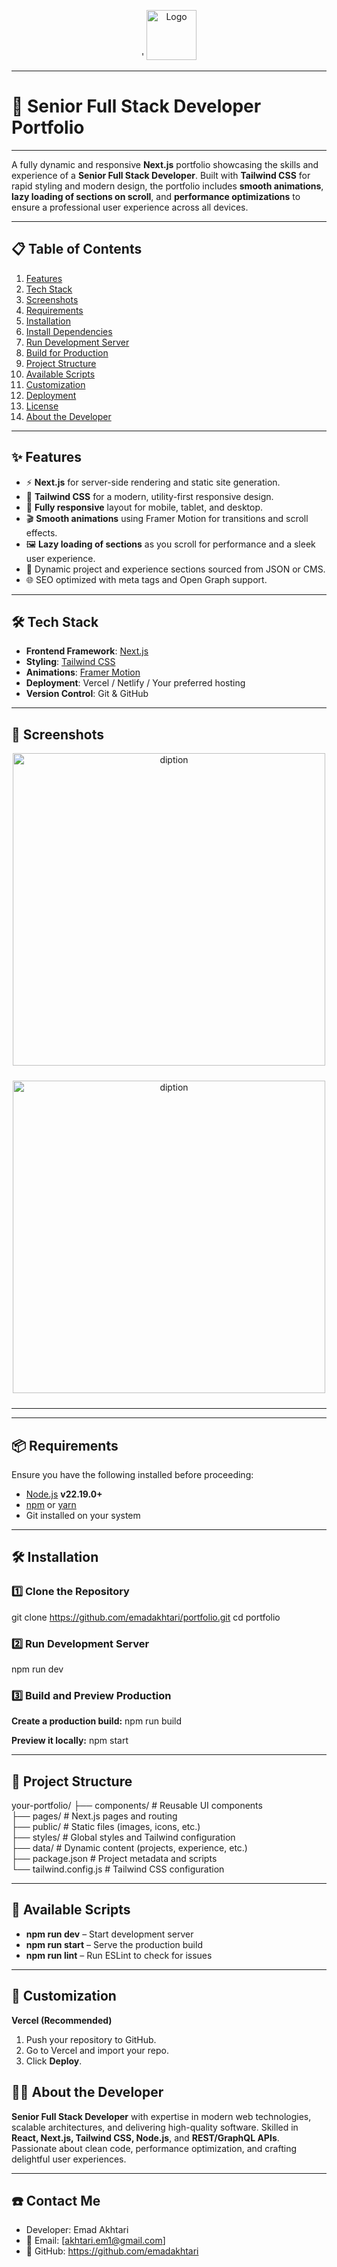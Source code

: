 <p align="center">'
<img src="https://i.postimg.cc/VsZ1T7Yj/favicon.png" alt="Logo" width="80">
<hr/>
  
# 🌟 Senior Full Stack Developer Portfolio  
</p>

<hr/>

A fully dynamic and responsive **Next.js** portfolio showcasing the skills and experience of a **Senior Full Stack Developer**. Built with **Tailwind CSS** for rapid styling and modern design, the portfolio includes **smooth animations**, **lazy loading of sections on scroll**, and **performance optimizations** to ensure a professional user experience across all devices.  

---

## 📋 Table of Contents  
1. [Features](#-features)  
2. [Tech Stack](#-tech-stack)  
3. [Screenshots](#-screenshots)  
4. [Requirements](#-requirements)  
5. [Installation](#-installation)  
6. [Install Dependencies](#-install-dependencies)  
7. [Run Development Server](#-run-development-server)  
8. [Build for Production](#-build-for-production)  
9. [Project Structure](#-project-structure)  
10. [Available Scripts](#-available-scripts)  
11. [Customization](#-customization)  
12. [Deployment](#-deployment)  
13. [License](#-license)  
14. [About the Developer](#-about-the-developer)  

---

## ✨ Features  
- ⚡ **Next.js** for server-side rendering and static site generation.  
- 🎨 **Tailwind CSS** for a modern, utility-first responsive design.  
- 📱 **Fully responsive** layout for mobile, tablet, and desktop.  
- 🎬 **Smooth animations** using Framer Motion for transitions and scroll effects.  
- 🖼 **Lazy loading of sections** as you scroll for performance and a sleek user experience.  
- 🔗 Dynamic project and experience sections sourced from JSON or CMS.  
- 🌐 SEO optimized with meta tags and Open Graph support.  

---

## 🛠 Tech Stack  
- **Frontend Framework**: [Next.js](https://nextjs.org/)  
- **Styling**: [Tailwind CSS](https://tailwindcss.com/)  
- **Animations**: [Framer Motion](https://www.framer.com/motion/)  
- **Deployment**: Vercel / Netlify / Your preferred hosting  
- **Version Control**: Git & GitHub  

---

## 📸 Screenshots  
<p align="center" style="padding-bottom: 10;">
<img src='https://i.postimg.cc/2y1JY440/portfolio-dark.jpg' border='0' width="500" alt='diption'/>
</p>

<p align="center" style="padding-bottom: 10;">
<img src='https://i.postimg.cc/2y1JY440/portfolio-dark.jpg' border='0' width="500" alt='diption'/>
</p>

---


---

## 📦 Requirements  
Ensure you have the following installed before proceeding:  
- [Node.js](https://nodejs.org/) **v22.19.0+**  
- [npm](https://www.npmjs.com/) or [yarn](https://yarnpkg.com/)  
- Git installed on your system  

---

## 🛠 Installation

### 1️⃣ Clone the Repository
git clone https://github.com/emadakhtari/portfolio.git
cd portfolio

### 2️⃣ Run Development Server
npm run dev

### 3️⃣ Build and Preview Production
**Create a production build:**
npm run build

**Preview it locally:**
npm start

---

## 📁 Project Structure
your-portfolio/
├── components/        # Reusable UI components  
├── pages/             # Next.js pages and routing  
├── public/            # Static files (images, icons, etc.)  
├── styles/            # Global styles and Tailwind configuration  
├── data/              # Dynamic content (projects, experience, etc.)  
├── package.json       # Project metadata and scripts  
└── tailwind.config.js # Tailwind CSS configuration  

---

## 🧩 Available Scripts
 - **npm run dev** – Start development server
 - **npm run start** – Serve the production build
 - **npm run lint** – Run ESLint to check for issues

---

## 🎨 Customization
**Vercel (Recommended)**
  1. Push your repository to GitHub.
  2. Go to Vercel and import your repo.
  3. Click **Deploy**.
  
## 👨‍💻 About the Developer
**Senior Full Stack Developer** with expertise in modern web technologies, scalable architectures, and delivering high-quality software. Skilled in **React, Next.js, Tailwind CSS, Node.js**, and **REST/GraphQL APIs**. Passionate about clean code, performance optimization, and crafting delightful user experiences.

---

## ☎️ Contact Me
- Developer: Emad Akhtari
- 📧 Email: [akhtari.em1@gmail.com]
- 🔗 GitHub: https://github.com/emadakhtari
